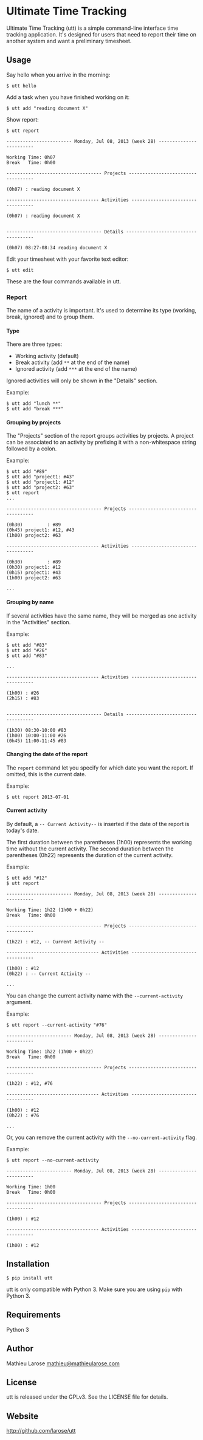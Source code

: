 Ultimate Time Tracking
======================

Ultimate Time Tracking (utt) is a simple command-line interface time
tracking application. It's designed for users that need to report
their time on another system and want a preliminary timesheet.


## Usage

Say hello when you arrive in the morning:

`$ utt hello`

Add a task when you have finished working on it:

`$ utt add "reading document X"`

Show report:

```
$ utt report

------------------------ Monday, Jul 08, 2013 (week 28) ------------------------

Working Time: 0h07
Break   Time: 0h00

----------------------------------- Projects -----------------------------------

(0h07) : reading document X

---------------------------------- Activities ----------------------------------

(0h07) : reading document X


----------------------------------- Details ------------------------------------

(0h07) 08:27-08:34 reading document X
```

Edit your timesheet with your favorite text editor:


`$ utt edit`

These are the four commands available in utt.

### Report

The name of a activity is important. It's used to determine its type
(working, break, ignored) and to group them.

#### Type

There are three types:

* Working activity (default)
* Break activity (add `**` at the end of the name)
* Ignored activity (add `***` at the end of the name)

Ignored activities will only be shown in the "Details" section.

Example:

```
$ utt add "lunch **"
$ utt add "break ***"
```

#### Grouping by projects

The "Projects" section of the report groups activities by projects. A
project can be associated to an activity by prefixing it with a
non-whitespace string followed by a colon.

Example:

```
$ utt add "#89"
$ utt add "project1: #43"
$ utt add "project1: #12"
$ utt add "project2: #63"
$ utt report
...

----------------------------------- Projects -----------------------------------

(0h30)         : #89
(0h45) project1: #12, #43
(1h00) project2: #63

---------------------------------- Activities ----------------------------------

(0h30)         : #89
(0h30) project1: #12
(0h15) project1: #43
(1h00) project2: #63

...
```

#### Grouping by name

If several activities have the same name, they will be merged as one
activity in the "Activities" section.

Example:

```
$ utt add "#83"
$ utt add "#26"
$ utt add "#83"

...

---------------------------------- Activities ----------------------------------

(1h00) : #26
(2h15) : #83


----------------------------------- Details ------------------------------------

(1h30) 08:30-10:00 #83
(1h00) 10:00-11:00 #26
(0h45) 11:00-11:45 #83
```

#### Changing the date of the report

The `report` command let you specify for which date you want the
report. If omitted, this is the current date.

Example:

```
$ utt report 2013-07-01
```

#### Current activity

By default, a `-- Current Activity--` is inserted if the date of the
report is today's date.

The first duration between the parentheses (1h00) represents the
working time without the current activity. The second duration between
the parentheses (0h22) represents the duration of the current
activity.

Example:

```
$ utt add "#12"
$ utt report

------------------------ Monday, Jul 08, 2013 (week 28) ------------------------

Working Time: 1h22 (1h00 + 0h22)
Break   Time: 0h00

----------------------------------- Projects -----------------------------------

(1h22) : #12, -- Current Activity --

---------------------------------- Activities ----------------------------------

(1h00) : #12
(0h22) : -- Current Activity --

...
```

You can change the current activity name with the `--current-activity`
argument.

Example:

```
$ utt report --current-activity "#76"

------------------------ Monday, Jul 08, 2013 (week 28) ------------------------

Working Time: 1h22 (1h00 + 0h22)
Break   Time: 0h00

----------------------------------- Projects -----------------------------------

(1h22) : #12, #76

---------------------------------- Activities ----------------------------------

(1h00) : #12
(0h22) : #76

...
```

Or, you can remove the current activity with the
`--no-current-activity` flag.

Example:

```
$ utt report --no-current-activity

------------------------ Monday, Jul 08, 2013 (week 28) ------------------------

Working Time: 1h00
Break   Time: 0h00

----------------------------------- Projects -----------------------------------

(1h00) : #12

---------------------------------- Activities ----------------------------------

(1h00) : #12
```

## Installation

`$ pip install utt`

utt is only compatible with Python 3. Make sure you are using `pip`
with Python 3.


## Requirements

Python 3


## Author

Mathieu Larose <mathieu@mathieularose.com>


## License

utt is released under the GPLv3. See the LICENSE file for details.


## Website

http://github.com/larose/utt
